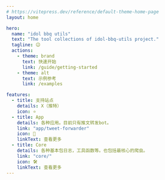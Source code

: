 ```yaml
---
# https://vitepress.dev/reference/default-theme-home-page
layout: home

hero:
  name: "idol bbq utils"
  text: "The tool collections of idol-bbq-utils project."
  tagline: 😉
  actions:
    - theme: brand
      text: 快速开始
      link: /guide/getting-started
    - theme: alt
      text: 示例参考
      link: /examples

features:
  - title: 支持站点
    details: X（推特）
    icon: ⭐
  - title: App
    details: 各种应用。目前只有推文转发bot。
    link: "app/tweet-forwarder"
    icon: 🤖
    linkText: 查看更多
  - title: Core
    details: 各种基本包日志，工具函数等。也包括最核心的爬虫。
    link: "core/"
    icon: 🛠️
    linkText: 查看更多
---
```


